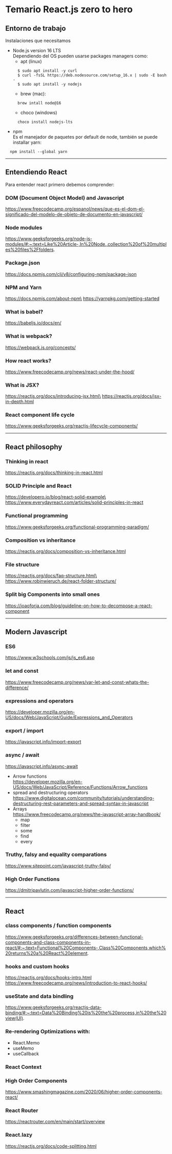 # Temario React.js zero to hero
## Entorno de trabajo
Instalaciones que necesitamos 
* Node.js version 16 LTS\
Dependiendo del OS pueden usarse packages managers como:
  * apt (linux)
  ```
    $ sudo apt install -y curl
    $ curl -fsSL https://deb.nodesource.com/setup_16.x | sudo -E bash -
    $ sudo apt install -y nodejs
  ```
  * brew (mac):
  ```
    brew intall node@16
  ```
  * choco (windows)
  ```
    choco install nodejs-lts
  ```
* npm\
Es el manejador de paquetes por default de node, también se puede installar yarn:
```
  npm install --global yarn
```
___

##  Entendiendo React 
Para entender react primero debemos comprender:

### DOM (Document Object Model) and Javascript
https://www.freecodecamp.org/espanol/news/que-es-el-dom-el-significado-del-modelo-de-objeto-de-documento-en-javascript/

### Node modules
https://www.geeksforgeeks.org/node-js-modules/#:~:text=Like%20Article-,In%20Node.,collection%20of%20multiples%20files%2Ffolders.

### Package.json
https://docs.npmjs.com/cli/v8/configuring-npm/package-json

### NPM and Yarn
https://docs.npmjs.com/about-npm\
https://yarnpkg.com/getting-started

### What is babel? 
https://babeljs.io/docs/en/

### What is webpack?
https://webpack.js.org/concepts/

### How react works? 
https://www.freecodecamp.org/news/react-under-the-hood/

### What is JSX?
https://reactjs.org/docs/introducing-jsx.html\
https://reactjs.org/docs/jsx-in-depth.html

### React component life cycle 
https://www.geeksforgeeks.org/reactjs-lifecycle-components/

___

## React philosophy

### Thinking in react 
https://reactjs.org/docs/thinking-in-react.html

### SOLID Principle and React 
https://developero.io/blog/react-solid-example\
https://www.everydayreact.com/articles/solid-principles-in-react

### Functional programming
https://www.geeksforgeeks.org/functional-programming-paradigm/

### Composition vs inheritance
https://reactjs.org/docs/composition-vs-inheritance.html

### File structure
https://reactjs.org/docs/faq-structure.html\
https://www.robinwieruch.de/react-folder-structure/

### Split big Components into small ones
https://joaoforja.com/blog/guideline-on-how-to-decompose-a-react-component

___ 

## Modern Javascript
### ES6 
https://www.w3schools.com/js/js_es6.asp

### let and const
https://www.freecodecamp.org/news/var-let-and-const-whats-the-difference/

### expressions and operators
 https://developer.mozilla.org/en-US/docs/Web/JavaScript/Guide/Expressions_and_Operators

### export / import 
https://javascript.info/import-export

### async / await 
https://javascript.info/async-await


* Arrow functions \
  https://developer.mozilla.org/en-US/docs/Web/JavaScript/Reference/Functions/Arrow_functions
* spread and destructuring operators \
https://www.digitalocean.com/community/tutorials/understanding-destructuring-rest-parameters-and-spread-syntax-in-javascript
* Arrays \
  https://www.freecodecamp.org/news/the-javascript-array-handbook/
  * map
  * filter
  * some 
  * find 
  * every

### Truthy, falsy and equality comparations
https://www.sitepoint.com/javascript-truthy-falsy/

### High Order Functions
https://dmitripavlutin.com/javascript-higher-order-functions/

---
## React 

### class components / function components
https://www.geeksforgeeks.org/differences-between-functional-components-and-class-components-in-react/#:~:text=Functional%20Components-,Class%20Components,which%20returns%20a%20React%20element.

### hooks and custom hooks
https://reactjs.org/docs/hooks-intro.html
https://www.freecodecamp.org/news/introduction-to-react-hooks/

### useState and data bindling 
https://www.geeksforgeeks.org/reactjs-data-binding/#:~:text=Data%20Binding%20is%20the%20process,in%20the%20view(UI).

### Re-rendering Optimizations with: 
* React.Memo
* useMemo
* useCallback

### React Context
### High Order Components
https://www.smashingmagazine.com/2020/06/higher-order-components-react/
### React Router
https://reactrouter.com/en/main/start/overview
### React.lazy
https://reactjs.org/docs/code-splitting.html